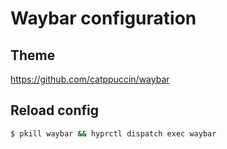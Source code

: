 # Waybar configuration

## Theme
https://github.com/catppuccin/waybar

## Reload config
```bash
$ pkill waybar && hyprctl dispatch exec waybar
```
